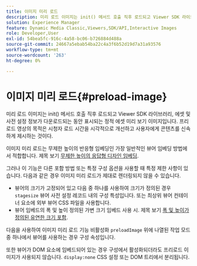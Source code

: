 ```yaml
---
title: 이미지 미리 로드
description: 미리 로드 이미지는 init() 메서드 호출 직후 로드되고 Viewer SDK 라이브러리, 에셋 및 사전 설정 정보가 다운로드되는 동안 표시되는 정적 에셋 미리 보기 이미지입니다. 프리로드 영상의 목적은 시청자 로드 시간을 시각적으로 개선하고 사용자에게 콘텐츠를 신속하게 제시하는 것이다.
solution: Experience Manager
feature: Dynamic Media Classic,Viewers,SDK/API,Interactive Images
role: Developer,User
exl-id: 54bea5fc-916c-4a58-bc06-b726884d488a
source-git-commit: 24667a5ebab54ba22c4a3f6b52d19d7a31a93576
workflow-type: tm+mt
source-wordcount: '263'
ht-degree: 0%

---
```


# 이미지 미리 로드{#preload-image}

미리 로드 이미지는 init() 메서드 호출 직후 로드되고 Viewer SDK 라이브러리, 에셋 및 사전 설정 정보가 다운로드되는 동안 표시되는 정적 에셋 미리 보기 이미지입니다. 프리로드 영상의 목적은 시청자 로드 시간을 시각적으로 개선하고 사용자에게 콘텐츠를 신속하게 제시하는 것이다.

이미지 미리 로드는 무제한 높이의 반응형 임베딩인 가장 일반적인 뷰어 임베딩 방법에서 적합합니다. 제목 보기 [무제한 높이의 응답형 디자인 임베딩](../../c-html5-aem-asset-viewers/c-html5-aem-interactive-images/c-html5-aem-interactive-images.md#section-6bb5d3c502544ad18a58eafe12a13435).

그러나 이 기능은 다른 포함 방법 또는 특정 구성 옵션을 사용할 때 특정 제한 사항이 있습니다. 다음과 같은 경우 이미지 미리 로드가 제대로 렌더링되지 않을 수 있습니다.

* 뷰어의 크기가 고정되어 있고 다음 중 하나를 사용하여 크기가 정의된 경우 `stagesize` 뷰어 사전 설정 레코드 내의 구성 특성입니다. 또는 최상위 뷰어 컨테이너 요소에 외부 뷰어 CSS 파일을 사용합니다.
* 뷰어 임베드의 폭 및 높이 정의된 가변 크기 임베드 사용 시. 제목 보기 [폭 및 높이가 정의된 유연한 크기 포함](../../c-html5-aem-asset-viewers/c-html5-aem-interactive-images/c-html5-aem-interactive-images.md#section-6bb5d3c502544ad18a58eafe12a13435).

다음을 사용하여 이미지 미리 로드 기능 비활성화 `preloadImage` 위에 나열된 작업 모드 중 하나에서 뷰어를 사용하는 경우 구성 속성입니다.

또한 뷰어가 DOM 요소에 임베드되어 있는 경우 구성에서 활성화되더라도 프리로드 이미지가 사용되지 않습니다. `display:none` CSS 설정 또는 DOM 트리에서 분리됩니다.
